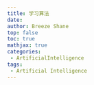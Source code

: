 ```yaml
---
title: 学习算法
date: 
author: Breeze Shane
top: false
toc: true
mathjax: true
categories: 
 - ArtificialIntelligence
tags: 
 - Artificial Intelligence
---
```

